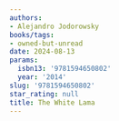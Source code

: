 ```yaml
---
authors:
- Alejandro Jodorowsky
books/tags:
- owned-but-unread
date: 2024-08-13
params:
  isbn13: '9781594650802'
  year: '2014'
slug: '9781594650802'
star_rating: null
title: The White Lama
---
```


<!--more-->